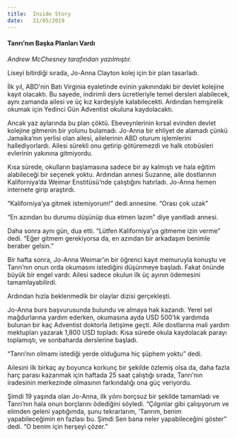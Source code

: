 ```yaml
---
title:  Inside Story
date:   31/05/2019
---
```


#### Tanrı’nın Başka Planları Vardı

_Andrew McChesney tarafından yazılmıştır._

Liseyi bitirdiği sırada, Jo-Anna Clayton kolej için bir plan tasarladı.

İlk yıl, ABD'nin Batı Virginia eyaletinde evinin yakınındaki bir devlet kolejine kayıt olacaktı. Bu sayede, indirimli ders ücretleriyle temel dersleri alabilecek, aynı zamanda ailesi ve üç kız kardeşiyle kalabilecekti. Ardından hemşirelik okumak için Yedinci Gün Adventist okuluna kaydolacaktı.

Ancak yaz aylarında bu plan çöktü. Ebeveynlerinin kırsal evinden devlet kolejine gitmenin bir yolunu bulamadı. Jo-Anna bir ehliyet de alamadı çünkü Jamaika’nın yerlisi olan ailesi, ailelerinin ABD oturum işlemlerini hallediyorlardı. Ailesi sürekli onu getirip götüremezdi ve halk otobüsleri evlerinin yakınına gitmiyordu. 

Kısa sürede, okulların başlamasına sadece bir ay kalmıştı ve hala eğitim alabileceği bir seçenek yoktu. Ardından annesi Suzanne, aile dostlarının Kaliforniya’da Weimar Enstitüsü’nde çalıştığını hatırladı. Jo-Anna hemen internete girip araştırdı.

“Kaliforniya’ya gitmek istemiyorum!” dedi annesine. “Orası çok uzak”

“En azından bu durumu düşünüp dua etmen lazım” diye yanıtladı annesi.

Daha sonra aynı gün, dua etti. “Lütfen Kaliforniya’ya gitmeme izin verme” dedi. “Eğer gitmem gerekiyorsa da, en azından bir arkadaşım benimle beraber gelsin.”

Bir hafta sonra, Jo-Anna Weimar’ın bir öğrenci kayıt memuruyla konuştu ve Tanrı’nın onun orda okumasını istediğini düşünmeye başladı. Fakat önünde büyük bir engel vardı: Ailesi sadece okulun ilk üç ayının ödemesini tamamlayabilirdi.

Ardından hızla beklenmedik bir olaylar dizisi gerçekleşti.

Jo-Anna burs başvurusunda bulundu ve almaya hak kazandı. Yerel sel mağdurlarına yardım ederken, okumasına ayda USD 500’lık yardımda bulunan bir kaç Adventist doktorla iletişime geçti. Aile dostlarına mali yardım mektupları yazarak 1,800 USD topladı. Kısa sürede okula kaydolacak parayı toplamıştı, ve sonbaharda derslerine başladı.

“Tanrı’nın olmamı istediği yerde olduğuma hiç şüphem yoktu” dedi.

Ailesini ilk birkaç ay boyunca korkunç bir şekilde özlemiş olsa da, daha fazla harç parası kazanmak için haftada 25 saat çalıştığı sırada, Tanrı'nın iradesinin merkezinde olmasının farkındalığı ona güç veriyordu.

Şimdi 19 yaşında olan Jo-Anna, ilk yılını borçsuz bir şekilde tamamladı ve Tanrı’nın hala onun borçlarını ödediğini söyledi. “Çılgınlar gibi çalışıyorum ve elimden geleni yaptığımda, şunu tekrarlarım, ‘Tanrım, benim yapabileceğimin en fazlası bu. Şimdi Sen bana neler yapabileceğini göster” dedi. “O benim için herşeyi çözer.”